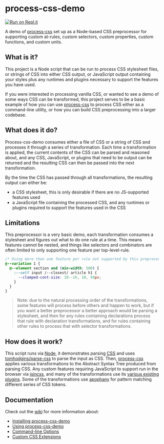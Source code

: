 # process-css-demo

[![Run on Repl.it](https://repl.it/badge/github/tomhodgins/process-css-demo)](https://repl.it/github/tomhodgins/process-css-demo)

A demo of [process-css](https://github.com/tomhodgins/process-css) set up as a Node-based CSS preprocessor for supporting custom at-rules, custom selectors, custom properties, custom functions, and custom units.

## What is it?

This project is a Node script that can be run to process CSS stylesheet files, or strings of CSS into either CSS output, or JavaScript output containing your styles plus any runtimes and plugins necessary to support the features you have used.

If you were interested in processing vanilla CSS, or wanted to see a demo of some ways CSS can be transformed, this project serves to be a basic example of how you can use [process-css](https://github.com/tomhodgins/process-css) to process CSS either as a command-line utility, or how you can build CSS preprocessing into a larger codebase.

## What does it do?

Process-css-demo consumes either a file of CSS or a string of CSS and processes it through a series of transformation. Each time a transformation is applied, the current contents of the CSS can be parsed and reasoned about, and any CSS, JavaScript, or plugins that need to be output can be returned and the resulting CSS can then be passed into the next transformation.

By the time the CSS has passed through all transformations, the resulting output can either be:

- a CSS stylesheet, this is only desirable if there are no JS-supported features used
- a JavaScript file containing the processed CSS, and any runtimes or plugins required to support the features used in the CSS

## Limitations

This preprocessor is a very basic demo, each transformation consumes a stylesheet and figures out what to do one rule at a time. This means features cannot be nested, and things like selectors and combinators are often limited to only supporting one feature per top-level-rule.

```css
/* Using more than one feature per rule not supported by this preprocessor */
@--variation 1 {
  @--element section and (min-width: 500) {
    :--self input /--closest/ article h1 {
      --clamped-cont-size: 10--sh, 10, 50px;
    }
  }
}
```

> Note: due to the natural processing order of the transformations, some features will process before others and happen to work, but if you want a better preprocessor a better approach would be parsing a stylesheet, and then for any rules containing declarations process that rule with declaration transformations, and for rules containing other rules to process that with selector transformations.

## How does it work?

This script runs via [Node](https://nodejs.org/en/), it demonstrates parsing [CSS](http://drafts.csswg.org/) and uses [tomhodgins/parse-css](https://github.com/tomhodgins/parse-css) to parse the input as CSS. Then, [process-css](https://github.com/tomhodgins/process-css) applies various transformations to the Abstract Syntax Tree produced from parsing CSS. Any custom features requiring JavaScript to support run in the browser via [jsincss](https://github.com/tomhodgins/jsincss), and many of the transformations use its [various existing plugins](https://www.npmjs.com/search?q=jsincss-). Some of the transformations use [apophany](https://github.com/tomhodgins/apophany) for pattern matching different series of CSS tokens.

## Documentation

Check out the [wiki](https://github.com/tomhodgins/process-css-demo/wiki) for more information about:

- [Installing process-css-demo](https://github.com/tomhodgins/process-css-demo/wiki/Installing-process-css-demo)
- [Using process-css-demo](https://github.com/tomhodgins/process-css-demo/wiki/Using-process-css-demo)
- [Command-line Options](https://github.com/tomhodgins/process-css-demo/wiki/Command-line-Options)
- [Custom CSS Extensions](https://github.com/tomhodgins/process-css-demo/wiki/Custom-CSS-Extensions)